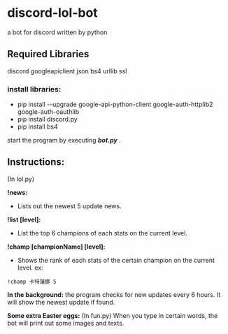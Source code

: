 # discord-lol-bot
a bot for discord written by python

## Required Libraries

discord
googleapiclient
json
bs4
urllib
ssl

### install libraries:

* pip install --upgrade google-api-python-client google-auth-httplib2 google-auth-oauthlib
* pip install discord.py
* pip install bs4

start the program by executing _**bot.py**_ .


## Instructions: 

(In lol.py) 

**!news:** 
* Lists out the newest 5 update news. 
 
**!list [level]:** 
* List the top 6 champions of each stats on the current level. 
 
**!champ [championName] [level]:**
* Shows the rank of each stats of the certain champion on the current level. 
ex: 
``` 
!champ 卡特蓮娜 5
``` 
 

**In the background:** 
the program checks for new updates every 6 hours. It will show the newest update if found. 
 
**Some extra Easter eggs:** 
(In fun.py) When you type in certain words, the bot will print out some images and texts. 
